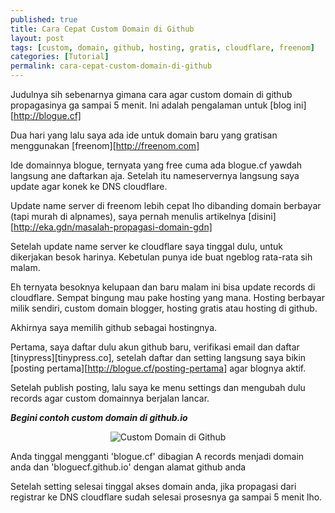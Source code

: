 ```yaml
---
published: true
title: Cara Cepat Custom Domain di Github
layout: post
tags: [custom, domain, github, hosting, gratis, cloudflare, freenom]
categories: [Tutorial]
permalink: cara-cepat-custom-domain-di-github
---
```

Judulnya sih sebenarnya gimana cara agar custom domain di github propagasinya ga sampai 5 menit. Ini adalah pengalaman untuk [blog ini][http://blogue.cf]

Dua hari yang lalu saya ada ide untuk domain baru yang gratisan menggunakan [freenom][http://freenom.com]

Ide domainnya blogue, ternyata yang free cuma ada blogue.cf yawdah langsung ane daftarkan aja. Setelah itu nameservernya langsung saya update agar konek ke DNS cloudflare.

Update name server di freenom lebih cepat lho dibanding domain berbayar (tapi murah di alpnames), saya pernah menulis artikelnya [disini][http://eka.gdn/masalah-propagasi-domain-gdn]

Setelah update name server ke cloudflare saya tinggal dulu, untuk dikerjakan besok harinya. Kebetulan punya ide buat ngeblog rata-rata sih malam.

Eh ternyata besoknya kelupaan dan baru malam ini bisa update records di cloudflare. Sempat bingung mau pake hosting yang mana. Hosting berbayar milik sendiri, custom domain blogger, hosting gratis atau hosting di github.

Akhirnya saya memilih github sebagai hostingnya.

Pertama, saya daftar dulu akun github baru, verifikasi email dan daftar [tinypress][tinypress.co], setelah daftar dan setting langsung saya bikin [posting pertama][http://blogue.cf/posting-pertama] agar blognya aktif.

Setelah publish posting, lalu saya ke menu settings dan mengubah dulu records agar custom domainnya berjalan lancar.

***Begini contoh custom domain di github.io***

<p align="center">
<img src="(https://github.com/bloguecf/bloguecf.github.io/blob/master/img/setting-custom-domain-github.io.jpg?raw=true" alt="Custom Domain di Github" title="Custom Domain di Github" />
</p>

Anda tinggal mengganti 'blogue.cf' dibagian A records menjadi domain anda dan 'bloguecf.github.io' dengan alamat github anda

Setelah setting selesai tinggal akses domain anda, jika propagasi dari registrar ke DNS cloudflare sudah selesai prosesnya ga sampai 5 menit lho.